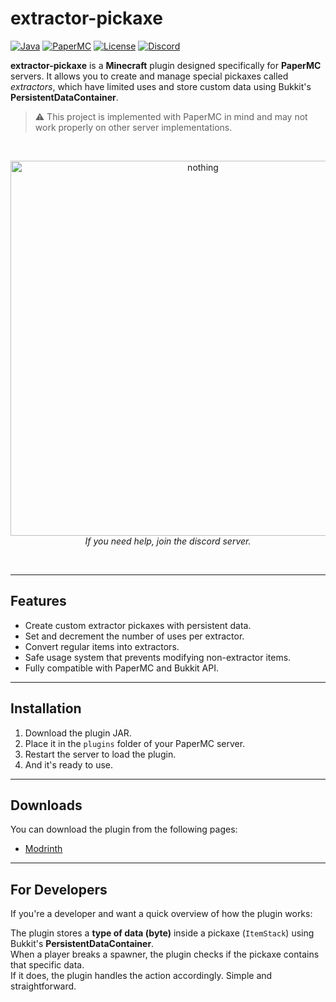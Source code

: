 # extractor-pickaxe

[![Java](https://img.shields.io/badge/Java-17+-blue)](https://www.java.com/)
[![PaperMC](https://img.shields.io/badge/PaperMC-1.18.2%2B-green)](https://papermc.io/)
[![License](https://img.shields.io/badge/License-MIT-yellow.svg)](LICENSE)
[![Discord](https://img.shields.io/discord/1350369915521204276?label=Discord&color=7289DA&logo=discord&logoColor=white)](https://discord.com/invite/3K9yrZQRmS)

**extractor-pickaxe** is a **Minecraft** plugin designed specifically for **PaperMC** servers. It allows you to create and manage special pickaxes called *extractors*, which have limited uses and store custom data using Bukkit's **PersistentDataContainer**.

> ⚠️ This project is implemented with PaperMC in mind and may not work properly on other server implementations.

<br>
<p align="center">
    <a href="https://discord.com/invite/3K9yrZQRmS">
        <img src="https://imgur.com/DvyC4jL.png" width="600" alt="nothing">
    </a>
    <br/>
    <i>If you need help, join the discord server.</i>
</p>
<br>

---

## Features

- Create custom extractor pickaxes with persistent data.
- Set and decrement the number of uses per extractor.
- Convert regular items into extractors.
- Safe usage system that prevents modifying non-extractor items.
- Fully compatible with PaperMC and Bukkit API.

---

## Installation

1. Download the plugin JAR.
2. Place it in the `plugins` folder of your PaperMC server.
3. Restart the server to load the plugin.
4. And it's ready to use.

---

## Downloads

You can download the plugin from the following pages:

- [Modrinth](https://modrinth.com/)

---

## For Developers

If you're a developer and want a quick overview of how the plugin works:

The plugin stores a **type of data (byte)** inside a pickaxe (`ItemStack`) using Bukkit's **PersistentDataContainer**.  
When a player breaks a spawner, the plugin checks if the pickaxe contains that specific data.  
If it does, the plugin handles the action accordingly. Simple and straightforward.
